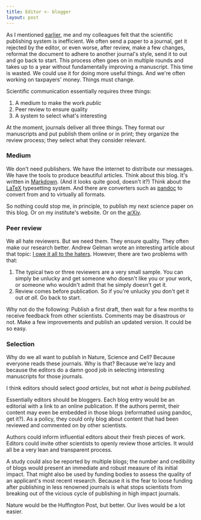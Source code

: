 ```yaml
---
title: Editor <- blogger
layout: post
---
```


As I mentioned [earlier](../../../2014/02/01/blog.html), me and my colleagues felt that the scientific publishing system is inefficient. We often send a paper to a journal, get it rejected by the editor, or even worse, after review, make a few changes, reformat the document to adhere to another journal's style, send it to out and go back to start. This process often goes on in multiple rounds and takes up to a year without fundamentally improving a manuscript. This time is wasted. We could use it for doing more useful things. And we're often working on taxpayers' money. Things must change. 

Scientific communication essentially requires three things:

1. A medium to make the work *public*
2. Peer review to ensure quality
3. A system to select what's interesting

At the moment, journals deliver all three things. They format our manuscripts and put publish them online or in print; they organize the review process; they select what they consider relevant. 

### Medium
We don't need publishers. We have the internet to distribute our messages. We have the tools to produce beautiful articles. Think about this blog. It's written in [Markdown](http://daringfireball.net/projects/markdown/).  (And it looks quite good, doesn't it?) Think about the [LaTeX](http://www.latex-project.org/) typesetting system. And there are converters such as [pandoc](http://johnmacfarlane.net/pandoc/) to convert from and to virtually all formats.

So nothing could stop me, in principle, to publish my next science paper on this blog. Or on my institute's website. Or on the [arXiv](http://www.arxiv.org).

### Peer review
We all hate reviewers. But we need them. They ensure quality. They often make our research better. Andrew Gelman wrote an interesting article about that topic:  [I owe it all to the haters](http://andrewgelman.com/2011/08/01/i_owe_it_all_to/). However, there are two problems with that: 
1. The typical two or three reviewers are a very small sample. You can simply be unlucky and get someone who doesn't like you or your work, or someone who wouldn't admit that he simply doesn't get it. 
2. Review comes before publication. So if you're unlucky you don't get it out *at all*. Go back to start. 

Why not do the following: Publish a first draft, then wait for a few months to receive feedback from other scientists. Comments may be disastrous or not. Make a few improvements and publish an updated version. It could be so easy. 

### Selection
Why do we all want to publish in Nature, Science and Cell? Because everyone reads these journals. Why is that? Because we're lazy and because the editors do a damn good job in selecting interesting manuscripts for those journals.

I think editors should select *good articles*, but not *what is being published*. 

Essentially editors should be bloggers. Each blog entry would be an editorial with a link to an online publication. If the authors permit, their content may even be embedded in those blogs (reformatted using pandoc, get it?). As a policy, they could only blog about content that had been reviewed and commented on by other scientists. 

Authors could inform influential editors about their fresh pieces of work. Editors could invite other scientists to openly review those articles. It would all be a very lean and transparent process. 

A study could also be reported by multiple blogs; the number and credibility of blogs would present an immediate and robust measure of its initial impact. That might also be used by funding bodies to assess the quality of an applicant's most recent research. Because it is the fear to loose funding after publishing in less renowned journals is what stops scientists from breaking out of the vicious cycle of publishing in high impact journals. 

Nature would be the Huffington Post, but better. Our lives would be a lot easier. 